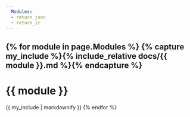 ```yaml
---
  Modules:
  - return_json
  - return_ir
---
```


{% for module in page.Modules %}
{% capture my_include %}{% include_relative docs/{{ module }}.md %}{% endcapture %}
---
# {{ module }}
{{ my_include | markdownify }}
{% endfor %}
